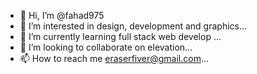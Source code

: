 - 👋 Hi, I’m @fahad975
- 👀 I’m interested in design, development and graphics...
- 🌱 I’m currently learning full stack web develop ...
- 💞️ I’m looking to collaborate on elevation...
- 📫 How to reach me eraserfiver@gmail.com...

<!---
fahad975/fahad975 is a ✨ special ✨ repository because its `README.md` (this file) appears on your GitHub profile.
You can click the Preview link to take a look at your changes.
--->

